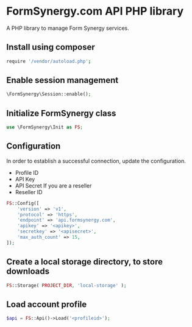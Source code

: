 # FormSynergy.com API PHP library

A PHP library to manage Form Synergy services.

## Install using composer
```bash
require '/vendor/autoload.php';
```

##  Enable session management
```PHP
\FormSynergy\Session::enable();
```

## Initialize FormSynergy class
```PHP
use \FormSynergy\Init as FS;
```


## Configuration
In order to establish a successful connection, update the configuration.
* Profile ID
* API Key
* API Secret
If you are a reseller
* Reseller ID

```PHP
FS::Config([
    'version' => 'v1',
    'protocol' => 'https',
    'endpoint' => 'api.formsynergy.com',
    'apikey' => '<apikey>',
    'secretkey' => '<apisecret>',
    'max_auth_count' => 15,
]);
```
## Create a local storage directory, to store downloads
```PHP
FS::Storage( PROJECT_DIR, 'local-storage' );
```
## Load account profile
```PHP
$api = FS::Api()->Load('<profileid>');
```
